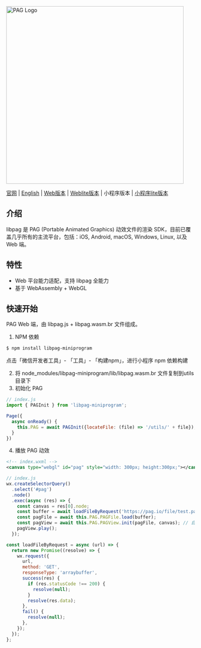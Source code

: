 <img src="https://pag.io/img/readme/logo.png" alt="PAG Logo" width="474"/>

[官网](https://pag.io) | [English](../README.md) | [Web版本](../README.zh_CN.md) | [Weblite版本](../lite) | 小程序版本 | [小程序lite版本](../lite/wechat)

## 介绍

libpag 是 PAG (Portable Animated Graphics) 动效文件的渲染 SDK，目前已覆盖几乎所有的主流平台，包括：iOS, Android, macOS,
Windows, Linux, 以及 Web 端。

## 特性

- Web 平台能力适配，支持 libpag 全能力
- 基于 WebAssembly + WebGL

## 快速开始

PAG Web 端，由 libpag.js + libpag.wasm.br 文件组成。

1. NPM 依赖

``` bash
$ npm install libpag-miniprogram
```

点击「微信开发者工具」- 「工具」- 「构建npm」，进行小程序 npm 依赖构建

2. 将 node_modules/libpag-miniprogram/lib/libpag.wasm.br 文件复制到utils目录下
3. 初始化 PAG

``` javascript
// index.js
import { PAGInit } from 'libpag-miniprogram';

Page({
  async onReady() {
    this.PAG = await PAGInit({locateFile: (file) => '/utils/' + file});
  }
})
```

4. 播放 PAG 动效
```xml
<!-- index.wxml -->
<canvas type="webgl" id="pag" style="width: 300px; height:300px;"></canvas>
```

``` javascript
// index.js
wx.createSelectorQuery()
  .select('#pag')
  .node()
  .exec(async (res) => {
    const canvas = res[0].node;
    const buffer = await loadFileByRequest('https://pag.io/file/test.pag');
    const pagFile = await this.PAG.PAGFile.load(buffer);
    const pagView = await this.PAG.PAGView.init(pagFile, canvas); // 自v4.4.29开始建议传入wxml中定义的canvasId
    pagView.play();
  });

const loadFileByRequest = async (url) => {
  return new Promise((resolve) => {
    wx.request({
      url,
      method: 'GET',
      responseType: 'arraybuffer',
      success(res) {
        if (res.statusCode !== 200) {
          resolve(null);
        }
        resolve(res.data);
      },
      fail() {
        resolve(null);
      },
    });
  });
};
```